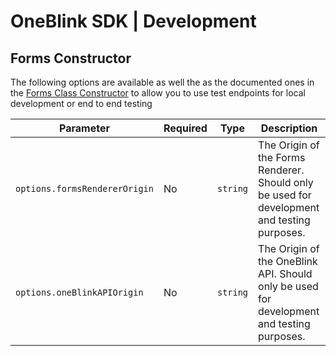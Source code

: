 
# OneBlink SDK | Development

## Forms Constructor

The following options are available as well the as the documented ones in the [Forms Class Constructor](./forms.md) to allow you to use test endpoints for local development or end to end testing

| Parameter | Required | Type | Description
|---|---|---|---|
| `options.formsRendererOrigin` | No | `string` | The Origin of the Forms Renderer. Should only be used for development and testing purposes. |
| `options.oneBlinkAPIOrigin` | No | `string` | The Origin of the OneBlink API. Should only be used for development and testing purposes. |
